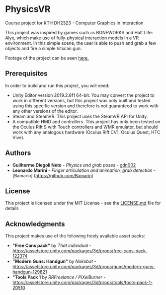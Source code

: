 # PhysicsVR
Course project for KTH DH2323 - Computer Graphics in Interaction
 
This project was inspired by games such as BONEWORKS and Half Life: Alyx, which make use of fully-physical interaction models in a VR environment. In this simple scene, the user is able to push and grab a few objects and fire a simple hitscan gun.

Footage of the project can be seen [here.](https://vimeo.com/431783283)

## Prerequisites

In order to build and run this project, you will need:
* Unity Editor version 2019.2.6f1 64-bit. You may convert the project to work in different versions, but this project was only built and tested using this specific version and therefore is not guaranteed to work with any other versions of the editor.
* Steam and SteamVR. This project uses the SteamVR API for Unity.
* A compatible HMD and controllers. This project has only been tested on the Oculus Rift S with Touch controllers and WMR emulator, but should work with any analogous hardware (Oculus Rift CV1, Oculus Quest, HTC Vive).

## Authors

* **Guilherme Diegoli Neto** - *Physics and grab poses* - [gdn002](https://github.com/gdn002)
* **Leonardo Marini** - *Finger articulation and animation, grab detection* - [Bamarin] (https://github.com/Bamarin)

## License

This project is licensed under the MIT License - see the [LICENSE.md](LICENSE.md) file for details

## Acknowledgments

This project makes use of the following freely available asset packs:
* **"Free Cans pack"** by *That individual* - https://assetstore.unity.com/packages/3d/props/free-cans-pack-122374
* **"Modern Guns: Handgun"** by *Nokobot* - https://assetstore.unity.com/packages/3d/props/guns/modern-guns-handgun-129821
* **"Tools Pack 1** by *RRFreelance / PiXelBurner* - https://assetstore.unity.com/packages/3d/props/tools/tools-pack-1-20510
